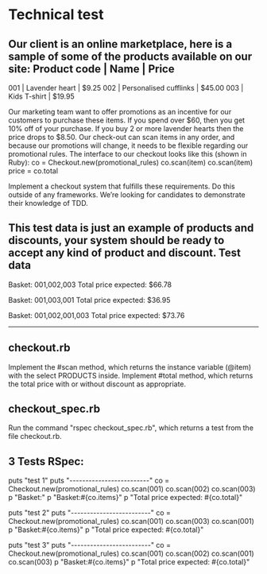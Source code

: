 # Technical test

Our client is an online marketplace, here is a sample of some of the products available on our site:
Product code  | Name                   | Price
----------------------------------------------------------
001           | Lavender heart         | $9.25
002           | Personalised cufflinks | $45.00
003           | Kids T-shirt           | $19.95


Our marketing team want to offer promotions as an incentive for our customers to purchase these items.
If you spend over $60, then you get 10% off of your purchase. If you buy 2 or more lavender hearts then the price drops to $8.50.
Our check-out can scan items in any order, and because our promotions will change, it needs to be flexible regarding our promotional rules.
The interface to our checkout looks like this (shown in Ruby):
co = Checkout.new(promotional_rules)
co.scan(item)
co.scan(item)
price = co.total

Implement a checkout system that fulfills these requirements. Do this outside of any frameworks. We’re looking for candidates to demonstrate their knowledge of TDD.

This test data is just an example of products and discounts, your system should be ready to accept any kind of product and discount.
Test data
---------
Basket: 001,002,003
Total price expected: $66.78

Basket: 001,003,001
Total price expected: $36.95

Basket: 001,002,001,003
Total price expected: $73.76

--------------------------------------------------------------------------------------------------------

## <strong>checkout.rb</strong>

Implement the #scan method, which returns the instance variable (@item) with the select PRODUCTS inside.
Implement #total method, which returns the total price with or without discount as appropriate.


## <strong>checkout_spec.rb</strong>

Run the command "rspec checkout_spec.rb", which returns a test from the file checkout.rb.

## 3 Tests RSpec: 

puts "test 1"
puts "-------------------------"
co = Checkout.new(promotional_rules)
co.scan(001)
co.scan(002)
co.scan(003)
p "Basket:" 
p "Basket:#{co.items}"
p "Total price expected: #{co.total}"

puts "test 2"
puts "-------------------------"
co = Checkout.new(promotional_rules)
co.scan(001)
co.scan(003)
co.scan(001)
p "Basket:#{co.items}"
p "Total price expected: #{co.total}"

puts "test 3"
puts "-------------------------"
co = Checkout.new(promotional_rules)
co.scan(001)
co.scan(002)
co.scan(001)
co.scan(003)
p "Basket:#{co.items}"
p "Total price expected: #{co.total}"

